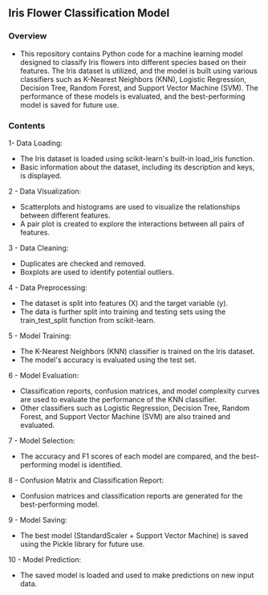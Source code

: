 ## Iris Flower Classification Model
### Overview
- This repository contains Python code for a machine learning model designed to classify Iris flowers into different species based on their features. The Iris dataset is utilized, and the model is built using various classifiers such as K-Nearest Neighbors (KNN), Logistic Regression, Decision Tree, Random Forest, and Support Vector Machine (SVM). The performance of these models is evaluated, and the best-performing model is saved for future use.

### Contents
1- Data Loading:

- The Iris dataset is loaded using scikit-learn's built-in load_iris function.
- Basic information about the dataset, including its description and keys, is displayed.

2 - Data Visualization:

- Scatterplots and histograms are used to visualize the relationships between different features.
- A pair plot is created to explore the interactions between all pairs of features.

3 - Data Cleaning:

- Duplicates are checked and removed.
- Boxplots are used to identify potential outliers.

4 - Data Preprocessing:

- The dataset is split into features (X) and the target variable (y).
- The data is further split into training and testing sets using the train_test_split function from scikit-learn.

5 - Model Training:

- The K-Nearest Neighbors (KNN) classifier is trained on the Iris dataset.
- The model's accuracy is evaluated using the test set.

6 - Model Evaluation:

- Classification reports, confusion matrices, and model complexity curves are used to evaluate the performance of the KNN classifier.
- Other classifiers such as Logistic Regression, Decision Tree, Random Forest, and Support Vector Machine (SVM) are also trained and evaluated.

7 - Model Selection:

- The accuracy and F1 scores of each model are compared, and the best-performing model is identified.

8 - Confusion Matrix and Classification Report:

- Confusion matrices and classification reports are generated for the best-performing model.

9 - Model Saving:

- The best model (StandardScaler + Support Vector Machine) is saved using the Pickle library for future use.

10 - Model Prediction:

- The saved model is loaded and used to make predictions on new input data.

